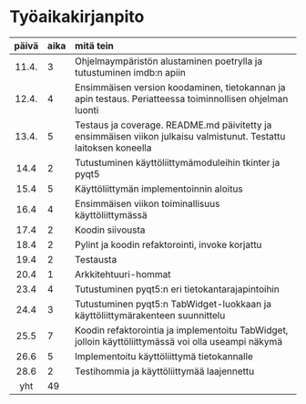 # Työaikakirjanpito

| päivä | aika | mitä tein  |
| :----:|:-----| :-----|
| 11.4. | 3    | Ohjelmaympäristön alustaminen poetrylla ja tutustuminen imdb:n apiin |
| 12.4. | 4    | Ensimmäisen version koodaminen, tietokannan ja apin testaus. Periatteessa toiminnollisen ohjelman luonti|
| 13.4. | 5    | Testaus ja coverage. README.md päivitetty ja ensimmäisen viikon julkaisu valmistunut. Testattu laitoksen koneella|
| 14.4  | 2    | Tutustuminen käyttöliittymämoduleihin tkinter ja pyqt5 |
| 15.4  | 5    | Käyttöliittymän implementoinnin aloitus |
| 16.4  | 4    | Ensimmäisen viikon toiminallisuus käyttöliittymässä |
| 17.4  | 2    | Koodin siivousta |
| 18.4  | 2    | Pylint ja koodin refaktorointi, invoke korjattu |
| 19.4  | 2    | Testausta |
| 20.4  | 1    | Arkkitehtuuri-hommat |
| 23.4  | 4    | Tutustuminen pyqt5:n eri tietokantarajapintoihin |
| 24.4  | 3    | Tutustuminen pyqt5:n TabWidget-luokkaan ja käyttöliittymärakenteen suunnittelu |
| 25.5  | 7    | Koodin refaktorointia ja implementoitu TabWidget, jolloin käyttöliittymässä voi olla useampi näkymä |
| 26.6  | 5    | Implementoitu käyttöliittymä tietokannalle |
| 28.6  | 2    | Testihommia ja käyttöliittymää laajennettu |
| yht   | 49   | |
